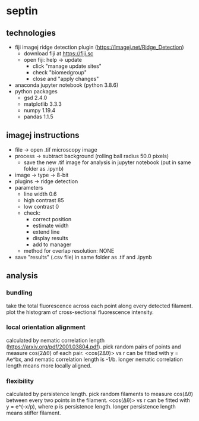 # septin

## technologies
* fiji imagej ridge detection plugin (https://imagej.net/Ridge_Detection)
  * download fiji at https://fiji.sc
  * open fiji: help -> update
    * click "manage update sites"
    * check "biomedgroup"
    * close and "apply changes"
* anaconda jupyter notebook (python 3.8.6)
* python packages
  * gsd 2.4.0
  * matplotlib 3.3.3
  * numpy 1.19.4
  * pandas 1.1.5

## imagej instructions
* file -> open .tif microscopy image
* process -> subtract background (rolling ball radius 50.0 pixels)
  * save the new .tif image for analysis in jupyter notebook (put in same folder as .ipynb)
* image -> type -> 8-bit
* plugins -> ridge detection
* parameters
  * line width 0.6
  * high contrast 85
  * low contrast 0
  * check:
    * correct position
    * estimate width
    * extend line
    * display results
    * add to manager
  * method for overlap resolution: NONE
* save "results" (.csv file) in same folder as .tif and .ipynb

## analysis

### bundling
take the total fluorescence across each point along every detected filament. plot the histogram of cross-sectional fluorescence intensity.

### local orientation alignment
calculated by nematic correlation length (https://arxiv.org/pdf/2001.03804.pdf). pick random pairs of points and measure cos(2&Delta;&theta;) of each pair. <cos(2&Delta;&theta;)> vs r can be fitted with y = Ae^bx, and nematic correlation length is -1/b. longer nematic correlation length means more locally aligned.

### flexibility
calculated by persistence length. pick random filaments to measure cos(&Delta;&theta;) between every two points in the filament. <cos(&Delta;&theta;)> vs r can be fitted with y = e^(-x/p), where p is persistence length. longer persistence length means stiffer filament.
